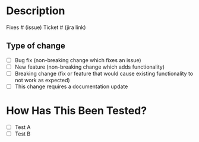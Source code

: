 # Description

<!-- Please include a summary of the change and which issue is fixed. Please also include relevant motivation and context. List any dependencies that are required for this change. -->

Fixes # (issue)
Ticket # (jira link)

## Type of change

<!-- Please delete options that are not relevant. -->

- [ ] Bug fix (non-breaking change which fixes an issue)
- [ ] New feature (non-breaking change which adds functionality)
- [ ] Breaking change (fix or feature that would cause existing functionality to not work as expected)
- [ ] This change requires a documentation update

# How Has This Been Tested?

<!-- Please describe the tests that you ran to verify your changes. -->

- [ ] Test A
- [ ] Test B
